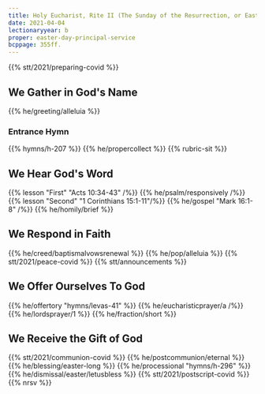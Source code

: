 ```yaml
---
title: Holy Eucharist, Rite II (The Sunday of the Resurrection, or Easter Day)
date: 2021-04-04
lectionaryyear: b
proper: easter-day-principal-service
bcppage: 355ff.
---
```

{{% stt/2021/preparing-covid %}}

## We Gather in God's Name
{{% he/greeting/alleluia %}}
### Entrance Hymn
{{% hymns/h-207 %}}
{{% he/propercollect %}}
{{% rubric-sit %}}

## We Hear God's Word
{{% lesson "First" "Acts 10:34-43" /%}}
{{% he/psalm/responsively /%}}
{{% lesson "Second" "1 Corinthians 15:1-11"/%}}
{{% he/gospel "Mark 16:1-8" /%}}
{{% he/homily/brief %}}

## We Respond in Faith
{{% he/creed/baptismalvowsrenewal %}}
{{% he/pop/alleluia %}}
{{% stt/2021/peace-covid %}}
{{% stt/announcements %}}

## We Offer Ourselves To God
{{% he/offertory "hymns/levas-41" %}}
{{% he/eucharisticprayer/a /%}}
{{% he/lordsprayer/1 %}}
{{% he/fraction/short %}}

## We Receive the Gift of God
{{% stt/2021/communion-covid %}}
{{% he/postcommunion/eternal %}}
{{% he/blessing/easter-long %}}
{{% he/processional "hymns/h-296" %}}
{{% he/dismissal/easter/letusbless %}}
{{% stt/2021/postscript-covid %}}
{{% nrsv %}}
